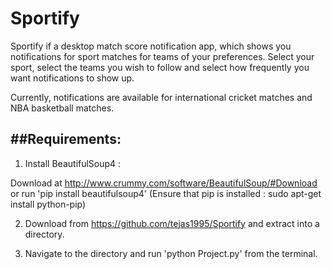 # Sportify

Sportify if a desktop match score notification app, which shows you notifications for sport matches for teams of your preferences. Select your sport, select the teams you wish to follow and select how frequently you want notifications to show up.

Currently, notifications are available for international cricket matches and NBA basketball matches.

##Requirements:
---------------

1) Install BeautifulSoup4 :

Download at http://www.crummy.com/software/BeautifulSoup/#Download or run 'pip install beautifulsoup4'
(Ensure that pip is installed : sudo apt-get install python-pip)

2) Download from https://github.com/tejas1995/Sportify and extract into a directory.

3) Navigate to the directory and run 'python Project.py' from the terminal.
